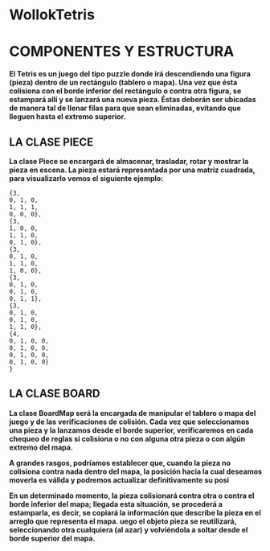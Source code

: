 # WollokTetris
# COMPONENTES Y ESTRUCTURA
**El Tetris es un juego del tipo puzzle donde irá descendiendo una figura (pieza)
dentro de un rectángulo (tablero o mapa). Una vez que ésta colisiona con el borde inferior del rectángulo o contra otra figura, se estampará allí y se lanzará una nueva pieza. Éstas deberán ser ubicadas de manera tal de llenar filas para que sean eliminadas, evitando que lleguen hasta el extremo superior.**

## LA CLASE PIECE
**La clase Piece se encargará de almacenar, trasladar, rotar y mostrar la pieza en escena. La pieza estará representada por una matriz cuadrada, para visualizarlo vemos el siguiente ejemplo:**


```
{3,
0, 1, 0,
1, 1, 1,
0, 0, 0},
{3,
1, 0, 0,
1, 1, 0,
0, 1, 0},
{3,
0, 1, 0,
1, 1, 0,
1, 0, 0},
{3,
0, 1, 0,
0, 1, 0,
0, 1, 1},
{3,
0, 1, 0,
0, 1, 0,
1, 1, 0},
{4,
0, 1, 0, 0,
0, 1, 0, 0,
0, 1, 0, 0,
0, 1, 0, 0}
}
```
## LA CLASE BOARD
**La clase BoardMap será la encargada de manipular el tablero o mapa del juego y de
las verificaciones de colisión. Cada vez que seleccionamos una pieza y la lanzamos
desde el borde superior, verificaremos en cada chequeo de reglas si colisiona o no
con alguna otra pieza o con algún extremo del mapa.**

**A grandes rasgos, podríamos establecer que, cuando la pieza no colisiona contra nada dentro del mapa, la posición hacia la cual deseamos moverla es válida y podremos actualizar definitivamente su posi**

**En un determinado momento, la pieza colisionará contra otra o contra el borde inferior del mapa; llegada esta situación, se procederá a estamparla, es decir, se copiará la información que describe la pieza en el arreglo que representa el mapa. uego el objeto pieza se reutilizará, seleccionando otra cualquiera (al azar) y volviéndola a soltar desde el borde superior del mapa.**
